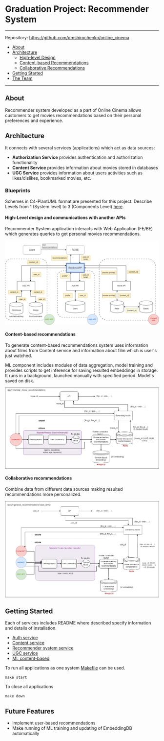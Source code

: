 # Graduation Project: Recommender System

___________________________

Repository: https://github.com/dmshirochenko/online_cinema

<!-- toc -->
 
- [About](#about)
- [Architecture](#architecture)
  - [High-level Design](#high-level-design-and-communications-with-another-apis)
  - [Content-based Recommendations](#content-based-recommendations)
  - [Collaborative Recommendations](#collaborative-recommendations)
- [Getting Started](#getting-started)
- [The Team](#the-team)

<!-- tocstop -->

___________________________

## About
Recommender system developed as a part of Online Cinema allows 
customers to get movies recommendations based on their personal preferences and experience.

## Architecture
It connects with several services (applications) which act as data sources:
* **Authorization Service** provides authentication and authorization functionality 
* **Content Service** provides information about movies stored in databases
* **UGC Service** provides information about users activities such as likes/dislikes, bookmarked movies, etc.

### Blueprints
Schemes in C4-PlantUML format are presented for this project. 
Describe Levels from 1 (System level) to 3 (Components Level) [here](docs/images/c4-puml).

#### High-Level design and communications with another APIs
Recommender System application interacts with Web Application (FE/BE) 
which generates queries to get personal movies recommendations.

![arch_v1](docs/images/Arch_common.png)

#### Content-based recommendations
To generate content-based recommendations system uses information about films from Content service 
and information about film which is user's just watched.

ML component includes modules of data aggregation, model training 
and provides scripts to get inference for saving resulted embeddings in storage.
It runs in a background, launched manually with specified period.
Model's saved on disk.

![arch_v1_content](docs/images/Arch_content_based.png)

#### Collaborative recommendations
Combine data from different data sources making resulted recommendations more personalized.

![arch_v1_collab](docs/images/Arch_collab_based.png)

## Getting Started
Each of services includes README where described specify information and details of installation.

* [Auth service](auth/README.md)
* [Content service](content_app/README.md)
* [Recommender system service](rec-sys-service/api/ReadMe.md)
* [UGC service](ugc-service/README.md)
* [ML content-based](ml_recsys/content_based/readme.md)

To run all applications as one system [Makefile](Makefile) can be used.
```
make start
```

To close all applications
```
make down
```

## Future Features
* Implement user-based recommendations
* Make running of ML training and updating of EmbeddingDB automatically